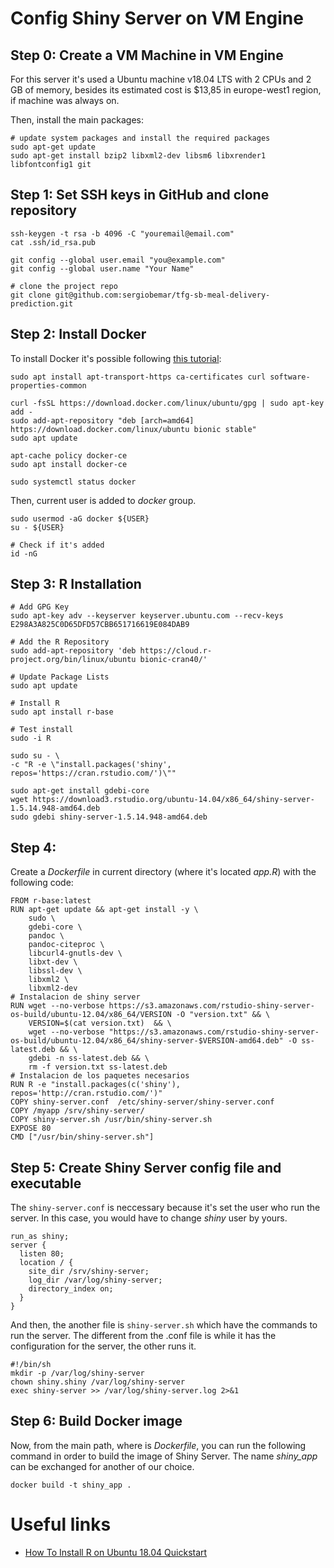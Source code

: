 # Config Shiny Server on VM Engine

## Step 0: Create a VM Machine in VM Engine

For this server it's used a Ubuntu machine v18.04 LTS with 2 CPUs and 2 GB of memory, besides its estimated cost is $13,85 in europe-west1 region, if machine was always on.

Then, install the main packages:

```
# update system packages and install the required packages
sudo apt-get update
sudo apt-get install bzip2 libxml2-dev libsm6 libxrender1 libfontconfig1 git
```

## Step 1: Set SSH keys in GitHub and clone repository

```
ssh-keygen -t rsa -b 4096 -C "youremail@email.com"
cat .ssh/id_rsa.pub
```

```
git config --global user.email "you@example.com"
git config --global user.name "Your Name"

# clone the project repo
git clone git@github.com:sergiobemar/tfg-sb-meal-delivery-prediction.git
```

## Step 2: Install Docker

To install Docker it's possible following [this tutorial](https://www.digitalocean.com/community/tutorials/como-instalar-y-usar-docker-en-ubuntu-18-04-1-es):

```
sudo apt install apt-transport-https ca-certificates curl software-properties-common

curl -fsSL https://download.docker.com/linux/ubuntu/gpg | sudo apt-key add -
sudo add-apt-repository "deb [arch=amd64] https://download.docker.com/linux/ubuntu bionic stable"
sudo apt update

apt-cache policy docker-ce
sudo apt install docker-ce

sudo systemctl status docker
```

Then, current user is added to *docker* group.

```
sudo usermod -aG docker ${USER}
su - ${USER}

# Check if it's added
id -nG
```

## Step 3: R Installation

```
# Add GPG Key
sudo apt-key adv --keyserver keyserver.ubuntu.com --recv-keys E298A3A825C0D65DFD57CBB651716619E084DAB9

# Add the R Repository
sudo add-apt-repository 'deb https://cloud.r-project.org/bin/linux/ubuntu bionic-cran40/'

# Update Package Lists
sudo apt update

# Install R
sudo apt install r-base

# Test install
sudo -i R
```

```
sudo su - \
-c "R -e \"install.packages('shiny', repos='https://cran.rstudio.com/')\""

sudo apt-get install gdebi-core
wget https://download3.rstudio.org/ubuntu-14.04/x86_64/shiny-server-1.5.14.948-amd64.deb
sudo gdebi shiny-server-1.5.14.948-amd64.deb
```



## Step 4:

Create a *Dockerfile* in current directory (where it's located *app.R*) with the following code:

```
FROM r-base:latest
RUN apt-get update && apt-get install -y \
    sudo \
    gdebi-core \
    pandoc \
    pandoc-citeproc \
    libcurl4-gnutls-dev \
    libxt-dev \
    libssl-dev \
    libxml2 \
    libxml2-dev
# Instalacion de shiny server
RUN wget --no-verbose https://s3.amazonaws.com/rstudio-shiny-server-os-build/ubuntu-12.04/x86_64/VERSION -O "version.txt" && \
    VERSION=$(cat version.txt)  && \
    wget --no-verbose "https://s3.amazonaws.com/rstudio-shiny-server-os-build/ubuntu-12.04/x86_64/shiny-server-$VERSION-amd64.deb" -O ss-latest.deb && \
    gdebi -n ss-latest.deb && \
    rm -f version.txt ss-latest.deb
# Instalacion de los paquetes necesarios
RUN R -e "install.packages(c('shiny'), repos='http://cran.rstudio.com/')"
COPY shiny-server.conf  /etc/shiny-server/shiny-server.conf
COPY /myapp /srv/shiny-server/
COPY shiny-server.sh /usr/bin/shiny-server.sh
EXPOSE 80
CMD ["/usr/bin/shiny-server.sh"]
```

## Step 5: Create Shiny Server config file and executable

The ```shiny-server.conf``` is neccessary because it's set the user who run the server. In this case, you would have to change *shiny* user by yours.

```
run_as shiny;
server {
  listen 80;
  location / {
    site_dir /srv/shiny-server;
    log_dir /var/log/shiny-server;
    directory_index on;
  }
}
```

And then, the another file is ```shiny-server.sh``` which have the commands to run the server. The different from the .conf file is while it has the configuration for the server, the other runs it.

```
#!/bin/sh
mkdir -p /var/log/shiny-server
chown shiny.shiny /var/log/shiny-server
exec shiny-server >> /var/log/shiny-server.log 2>&1
```

## Step 6: Build Docker image

Now, from the main path, where is *Dockerfile*, you can run the following command in order to build the image of Shiny Server. The name *shiny_app* can be exchanged for another of our choice.

```
docker build -t shiny_app .
```

# Useful links
+ [How To Install R on Ubuntu 18.04 Quickstart](https://www.digitalocean.com/community/tutorials/how-to-install-r-on-ubuntu-18-04-quickstart)
